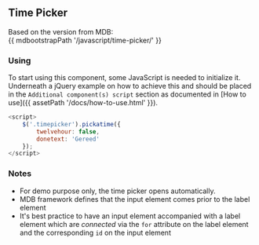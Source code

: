 ## Time Picker

Based on the version from MDB:<br>
{{ mdbootstrapPath '/javascript/time-picker/' }}

### Using

To start using this component, some JavaScript is needed to initialize it.<br>
Underneath a jQuery example on how to achieve this and should be placed in the `Additional component(s) script` section as documented in [How to use]({{ assetPath '/docs/how-to-use.html' }}).

```javascript
<script>
    $('.timepicker').pickatime({
        twelvehour: false,
        donetext: 'Gereed'
    });
</script>
```

### Notes

* For demo purpose only, the time picker opens automatically.
* MDB framework defines that the input element comes prior to the label element
* It's best practice to have an input element accompanied with a label element which are *connected* via the `for` attribute on the label element and the corresponding `id` on the input element
